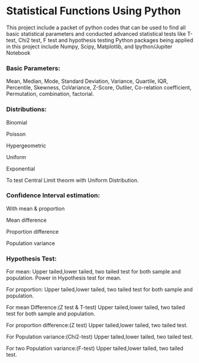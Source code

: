 # Statistical Functions Using Python
This project include a packet of python codes that can be used to find all basic statistical parameters and conducted advanced statistical tests like T-test, Chi2 test, F test and hypothesis testing 
Python packages being applied in this project include Numpy, Scipy, Matplotlib, and Ipython/Jupiter Notebook

### Basic Parameters:

Mean, Median, Mode, Standard Deviation, Variance, Quartile, IQR, Percentile, Skewness, CoVariance, Z-Score, Outlier, Co-relation coefficient, Permutation, combination, factorial.

### Distributions:

Binomial

Poisson 

Hypergeometric

Uniform

Exponential

To test Central Limit theorm with Uniform Distribution.


### Confidence Interval estimation:

With mean & proportion

Mean difference

Proportion difference

Population variance



### Hypothesis Test:

For mean: 
Upper tailed,lower tailed, two tailed test for both sample and population.
Power in Hypothesis test for mean.

For proportion: 
Upper tailed,lower tailed, two tailed test for both sample and population.

For mean Difference:(Z test & T-test)
Upper tailed,lower tailed, two tailed test for both sample and population.

For proportion difference:(Z test)
Upper tailed,lower tailed, two tailed test.

For Population variance:(Chi2-test)
Upper tailed,lower tailed, two tailed test.

For two Population variance:(F-test)
Upper tailed,lower tailed, two tailed test.
